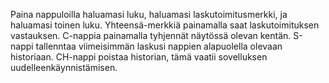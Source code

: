 Paina nappuloilla haluamasi luku, haluamasi laskutoimitusmerkki, ja haluamasi toinen luku. Yhteensä-merkkiä painamalla saat laskutoimituksen vastauksen.
C-nappia painamalla tyhjennät näytössä olevan kentän. S-nappi tallenntaa viimeisimmän laskusi nappien alapuolella olevaan historiaan. CH-nappi poistaa historian, tämä vaatii sovelluksen uudelleenkäynnistämisen.
